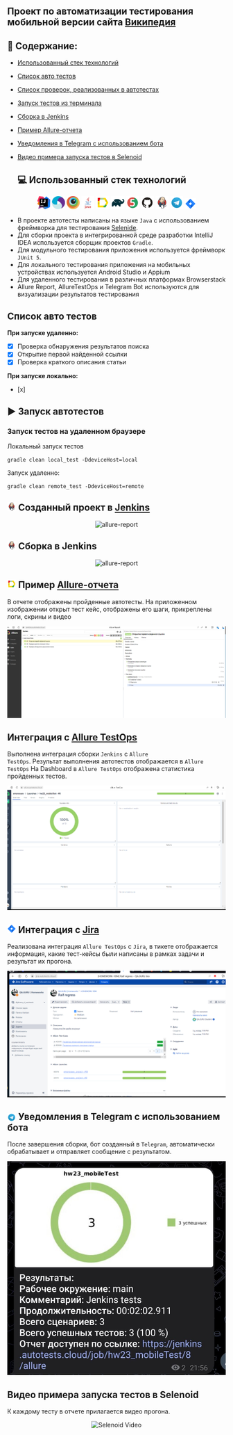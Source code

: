 ## Проект по автоматизации тестирования мобильной версии сайта [Википедия](https://ru.wikipedia.org/wiki/Заглавная_страница)
## :pushpin: Содержание:

- [Использованный стек технологий](#computer-использованный-стек-технологий)
- [Список авто тестов](#tests-список-авто/ручных-тестов)
- [Список проверок, реализованных в автотестах](#arrow_forward-запуск-тестов-из-терминала)
- [Запуск тестов из терминала](#arrow_forward-запуск-тестов-из-терминала)
- [Сборка в Jenkins](#сборка-в-jenkins)
- [Пример Allure-отчета](#пример-allure-отчета)
- [Уведомления в Telegram с использованием бота](#уведомления-в-telegram-с-использованием-бота)
- [Видео примера запуска тестов в Selenoid](#-видео-примера-запуска-теста-в-selenoid)

  ## :computer: Использованный стек технологий
  
 <p align="center">
<img width="6%" title="IntelliJ IDEA" src="media/IJ.svg"> 
<img width="6%" title="Appium" src="media/Appium.svg">
<img width="6%" title="Browserstack" src="media/Browserstack.svg">
<img width="6%" title="Java" src="media/java.svg">
<img width="6%" title="Allure Report" src="media/allure.svg">
<img width="6%" title="Gradle" src="media/gradle.svg">
<img width="6%" title="JUnit5" src="media/jUnit5.svg">
<img width="6%" title="GitHub" src="media/gitHub.svg">
<img width="6%" title="Jenkins" src="media/jenkins.svg">
<img width="6%" title="Telegram" src="media/telegram.svg">
<img width="5%" title="Jira" src="media/Jira.svg">
</p>

- В проекте автотесты написаны на языке <code>Java</code> с использованием фреймворка для тестирования [Selenide](https://selenide.org/).
- Для сборки проекта в интегрированной среде разработки IntelliJ IDEA используется сборщик проектов <code>Gradle</code>.  
- Для модульного тестирования приложения используется фреймворк <code>JUnit 5</code>.
- Для локального тестирования приложения на мобильных устройствах используется Android Studio и Appium
- Для удаленного тестирования в различных платформах Browserstack
- Allure Report, AllureTestOps и Telegram Bot используются для визуализации результатов тестирования
  
## Список авто тестов
**При запуске удаленно:**
- [x] Проверка обнаружения результатов поиска
- [x] Открытие первой найденной ссылки
- [x] Проверка краткого описания статьи

**При запуске локально:**
- [x] 

## :arrow_forward: Запуск автотестов

### Запуск тестов на удаленном браузере
Локальный запуск тестов
```
gradle clean local_test -DdeviceHost=local

```
Запуск удаленно:
```
gradle clean remote_test -DdeviceHost=remote

```

## <img src="media/jenkins.svg" title="Allure TestOps" width="4%"/> Созданный проект в [Jenkins](https://jenkins.autotests.cloudjob/hw23_mobileTest/)
<p align="center">
<img title="allure-report" src="media/JenkinsProject.png">
</p>

## <img src="media/jenkins.svg" title="Jenkins" width="4%"/> Сборка в Jenkins
<p align="center">
<img title="allure-report" src="media/JenkinsJoba.png">
</p>

## <img src="media/allure.svg" title="Allure TestOps" width="4%"/> Пример [Allure-отчета](https://jenkins.autotests.cloud/job/hw23_mobileTest/5/allure/)
В отчете отображены пройденные автотесты. На приложенном изображении открыт тест кейс, отображены его шаги, прикреплены логи, скрины и видео
<p align="center">
<img title="Allure Overview" src="media/allure-report.png">
</p>

## Интеграция с [Allure TestOps](https://allure.autotests.cloud/launch/35268)

Выполнена интеграция сборки <code>Jenkins</code> с <code>Allure TestOps</code>.
Результат выполнения автотестов отображается в <code>Allure TestOps</code>
На Dashboard в <code>Allure TestOps</code> отображена статистика пройденных тестов.

<p align="center">
<img title="Allure TestOps DashBoard" src="media/allureTestOps.png">
</p>

## <img src="media/Jira.svg" title="Allure TestOps" width="4%"/> Интеграция с [Jira](https://jira.autotests.cloud/browse/HOMEWORK-1094)

Реализована интеграция <code>Allure TestOps</code> с <code>Jira</code>, в тикете отображается информация, какие тест-кейсы были написаны в рамках задачи и результат их прогона.

<p align="center">
<img title="Jira Task" src="media/jiraTask.png">
</p>

## <img width="4%" style="vertical-align:middle" title="Telegram" src="media/telegram.svg"> Уведомления в Telegram с использованием бота

После завершения сборки, бот созданный в <code>Telegram</code>, автоматически обрабатывает и отправляет сообщение с результатом.

<p align="center">
<img title="Telegram Notifications" src="media/telegramBot.jpg">
</p>

## Видео примера запуска тестов в Selenoid

К каждому тесту в отчете прилагается видео прогона.
<p align="center">
  <img title="Selenoid Video" src="video/videoTest.gif">
</p>
